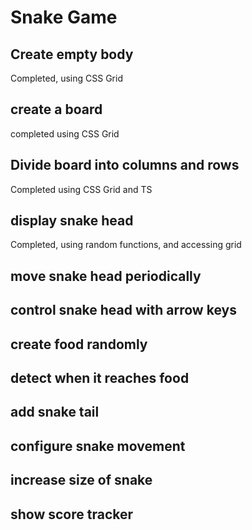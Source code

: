 # Snake Game

## Create empty body
Completed, using CSS Grid

## create a board
completed using CSS Grid

## Divide board into columns and rows
Completed using CSS Grid and TS

## display snake head 
Completed, using random functions, and accessing grid

## move snake head periodically

## control snake head with arrow keys

## create food randomly

## detect when it reaches food

## add snake tail

## configure snake movement

## increase size of snake

## show score tracker